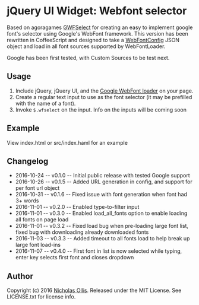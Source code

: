 # jQuery UI Widget: Webfont selector


Based on agoragames [GWFSelect](https://github.com/tommoor/fontselect-jquery-plugin)
for creating an easy to implement google font's selector using Google's WebFont framework.
This version has been rewritten in CoffeeScript and designed to take a [WebFontConfig](https://github.com/typekit/webfontloader)
JSON object and load in all font sources supported by WebFontLoader.

Google has been first tested, with Custom Sources to be test next.

## Usage

1. Include jQuery, jQuery UI, and the [Google WebFont loader](http://code.google.com/apis/webfonts/docs/webfont_loader.html) on your page.
2. Create a regular text input to use as the font selector (it may be prefilled with the name of a font).
3. Invoke `$.wfselect` on the input. Info on the inputs will be coming soon

## Example

View index.html or src/index.haml for an example

## Changelog

* 2016-10-24 -- v0.1.0 -- Initial public release with tested Google support
* 2016-10-26 -- v0.1.5 -- Added URL generation in config, and support for per font url object
* 2016-10-31 -- v0.1.6 -- Fixed issue with font generation when font had 3+ words
* 2016-11-01 -- v0.2.0 -- Enabled type-to-filter input
* 2016-11-01 -- v0.3.0 -- Enabled load_all_fonts option to enable loading all fonts on page load
* 2016-11-01 -- v0.3.2 -- Fixed load bug when pre-loading large font list, fixed bug with downloading already downloaded fonts
* 2016-11-03 -- v0.3.3 -- Added timeout to all fonts load to help break up large font load-ins
* 2016-11-07 -- v0.4.0 -- First font in list is now selected while typing, enter key selects first font and closes dropdown

## Author

Copyright (c) 2016 [Nicholas Ollis](http://ollis.me). 
Released under the MIT License. 
See LICENSE.txt for license info.